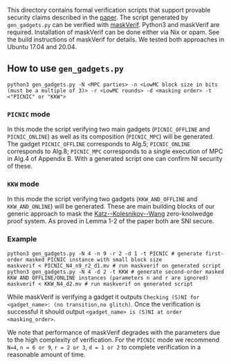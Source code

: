 This directory contains formal verification scripts that support provable security claims described in the [paper](https://eprint.iacr.org/2021/735.pdf). The script generated by `gen_gadgets.py` can be verified with [maskVerif](https://gitlab.com/benjgregoire/maskverif/-/tree/SPINI). Python3 and maskVerif are required. Installation of maskVerif can be done either via Nix or opam. See the build instructions of maskVerif for details. We tested both approaches in Ubuntu 17.04 and 20.04.

## How to use `gen_gadgets.py`
```
python3 gen_gadgets.py -N <MPC parties> -n <LowMC block size in bits (must be a multiple of 3)> -r <LowMC rounds> -d <masking order> -t <"PICNIC" or "KKW">
```

### `PICNIC` mode
In this mode the script verifying two main gadgets (`PICNIC_OFFLINE` and `PICNIC_ONLINE`) as well as its composition (`PICNIC_MPC`) will be generated. The gadget `PICNIC_OFFLINE` corresponds to Alg.5; `PICNIC_ONLINE` corresponds to Alg.8; `PICNIC_MPC` corresponds to a single execution of MPC in Alg.4 of Appendix B. With a generated script one can confirm NI security of these.

### `KKW` mode 
In this mode the script verifying two gadgets (`KKW_AND_OFFLINE` and `KKW_AND_ONLINE`) will be generated.
These are main building blocks of our generic approach to mask the [Katz--Kolesnikov--Wang](https://eprint.iacr.org/2018/475.pdf) zero-knolwedge proof system. As proved in Lemma 1-2 of the paper both are SNI secure. 

### Example
```
python3 gen_gadgets.py -N 4 -n 9 -r 2 -d 1 -t PICNIC # generate first-order masked PICNIC instance with small block size
maskverif < PICNIC_N4_n9_r2_d1.mv # run maskverif on generated script
python3 gen_gadgets.py -N 4 -d 2 -t KKW # generate second-order masked KKW AND OFFLINE/ONLINE instances (parameters n and r are ignored)
maskverif < KKW_N4_d2.mv # run maskverif on generated script 
```

While maskVerif is verifying a gadget it outputs `Checking (S)NI for <gadget_name>: (no transition,no glitch)`. Once the verification is successful it should output `<gadget_name> is (S)NI at order <masking_order>`.

We note that performance of maskVerif degrades with the parameters due to the high complexity of verification. For the `PICNIC` mode we recommend `N=4`, `n = 6 or 9`, `r = 2 or 3`, `d = 1 or 2` to complete verification in a reasonable amount of time.
